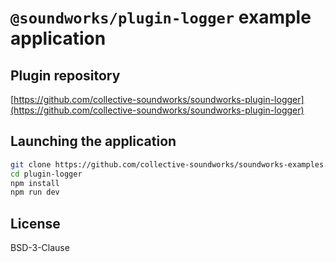# `@soundworks/plugin-logger` example application

## Plugin repository

[https://github.com/collective-soundworks/soundworks-plugin-logger](https://github.com/collective-soundworks/soundworks-plugin-logger)

## Launching the application

```sh
git clone https://github.com/collective-soundworks/soundworks-examples.git
cd plugin-logger
npm install
npm run dev
```

## License

BSD-3-Clause
